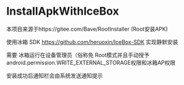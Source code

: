# InstallApkWithIceBox

本项目来源于https://gitee.com/Bave/RootInstaller (Root安装APK)  

使用冰箱 SDK https://github.com/heruoxin/IceBox-SDK 实现静默安装  

需要 冰箱运行在设备管理员（俗称免 Root模式并且手动授予android.permission.WRITE_EXTERNAL_STORAGE权限和冰箱AP权限  


安装成功后通知栏会由系统发送通知提示



